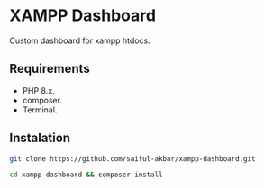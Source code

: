 # XAMPP Dashboard

Custom dashboard for xampp htdocs.

## Requirements

- PHP 8.x.
- composer.
- Terminal.

## Instalation

```bash
git clone https://github.com/saiful-akbar/xampp-dashboard.git
```

```bash
cd xampp-dashboard && composer install
```
